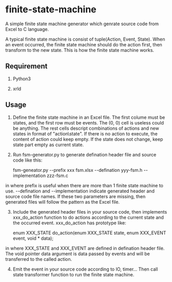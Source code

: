 # finite-state-machine

A simple finite state machine generator which genrate source code from
Excel to C language.

A typical finite state machine is consist of tuple(Action, Event,
State). When an event occurred, the finite state machine should do the
action first, then transform to the new state. This is how the finite
state machine works.

## Requirement

1. Python3

2. xrld

## Usage

1. Define the finite state machine in an Excel file. The first colume
must be states, and the first row must be events. The (0, 0) cell is
useless could be anything. The rest cells descript combinations of
actions and new states in format of "action\state". If there is no
action to execute, the content of action could keep empty. If the
state does not change, keep state part empty as current state.

2. Run fsm-generator.py to generate defination header file and source
code like this:

    fsm-geneator.py --prefix xxx fsm.xlsx --defination yyy-fsm.h --implementation zzz-fsm.c

in where prefix is useful when there are more than 1 finite state
machine to use. --defination and --implementation indicate generated
header and source code file names. If these two parameters are
missing, then generated files will follow the pattern as the Excel
file.

3. Include the generated header files in your source code, then
implements xxx_do_action function to do actions according to the
current state and the occurred event. xxx_do_action has prototype
like:

   enum XXX_STATE do_action(enum XXX_STATE state, enum XXX_EVENT event, void * data);

in where XXX_STATE and XXX_EVENT are defined in defination header
file. The void pointer data argument is data passed by events and will
be transferred to the called action.

4. Emit the event in your source code according to IO, timer... Then
call state transformer function to run the finite state machine.
